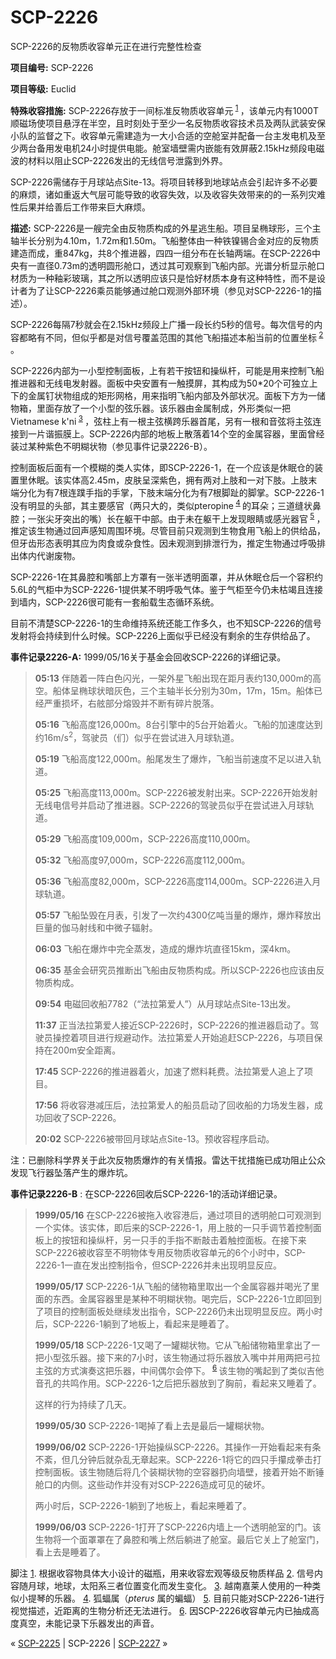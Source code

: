 # SCP-2226
                        




SCP-2226的反物质收容单元正在进行完整性检查



**项目编号:**  SCP-2226

**项目等级:**  Euclid

**特殊收容措施:**  SCP-2226存放于一间标准反物质收容单元<sup class='footnoteref'>
 <a shape='rect' class='footnoteref' id='footnoteref-1' href='javascript:;' onclick='WIKIDOT.page.utils.scrollToReference(&apos;footnote-1&apos;)'>1</a>
</sup>，该单元内有1000T顺磁场使项目悬浮在半空，且时刻处于至少一名反物质收容技术员及两队武装安保小队的监督之下。收容单元需建造为一大小合适的空舱室并配备一台主发电机及至少两台备用发电机24小时提供电能。舱室墙壁需内嵌能有效屏蔽2.15kHz频段电磁波的材料以阻止SCP-2226发出的无线信号泄露到外界。

SCP-2226需储存于月球站点Site-13。将项目转移到地球站点会引起许多不必要的麻烦，诸如重返大气层可能导致的收容失效，以及收容失效带来的的一系列灾难性后果并给善后工作带来巨大麻烦。

**描述:**  SCP-2226是一艘完全由反物质构成的外星逃生船。项目呈椭球形，三个主轴半长分别为4.10m，1.72m和1.50m。飞船整体由一种铁镍锡合金对应的反物质建造而成，重847kg，共8个推进器，四四一组分布在长轴两端。在SCP-2226中央有一直径0.73m的透明圆形舱口，透过其可观察到飞船内部。光谱分析显示舱口材质为一种釉彩玻璃，其之所以透明应该只是恰好材质本身有这种特性，而不是设计者为了让SCP-2226乘员能够通过舱口观测外部环境（参见对SCP-2226-1的描述）。

SCP-2226每隔7秒就会在2.15kHz频段上广播一段长约5秒的信号。每次信号的内容都略有不同，但似乎都是对信号覆盖范围的其他飞船描述本船当前的位置坐标<sup class='footnoteref'>
 <a shape='rect' class='footnoteref' id='footnoteref-2' href='javascript:;' onclick='WIKIDOT.page.utils.scrollToReference(&apos;footnote-2&apos;)'>2</a>
</sup>。

SCP-2226内部为一小型控制面板，上有若干按钮和操纵杆，可能是用来控制飞船推进器和无线电发射器。面板中央安置有一触摸屏，其构成为50*20个可独立上下的金属钉状物组成的矩形网格，用来指明飞船内部及外部状况。面板下方为一储物箱，里面存放了一个小型的弦乐器。该乐器由金属制成，外形类似一把Vietnamese k'ni<sup class='footnoteref'>
 <a shape='rect' class='footnoteref' id='footnoteref-3' href='javascript:;' onclick='WIKIDOT.page.utils.scrollToReference(&apos;footnote-3&apos;)'>3</a>
</sup>，弦柱上有一根主弦横跨乐器首尾，另有一根和音弦将主弦连接到一片谐振膜上。SCP-2226内部的地板上散落着14个空的金属容器，里面曾经装过某种紫色不明糊状物（参见事件记录2226-B）。

控制面板后面有一个模糊的类人实体，即SCP-2226-1，在一个应该是休眠仓的装置里休眠。该实体高2.45m，皮肤呈深紫色，拥有两对上肢和一对下肢。上肢末端分化为有7根连蹼手指的手掌，下肢末端分化为有7根脚趾的脚掌。SCP-2226-1没有明显的头部，其主要感官（两只大的，类似pteropine<sup class='footnoteref'>
 <a shape='rect' class='footnoteref' id='footnoteref-4' href='javascript:;' onclick='WIKIDOT.page.utils.scrollToReference(&apos;footnote-4&apos;)'>4</a>
</sup>的耳朵；三道缝状鼻腔；一张尖牙突出的嘴）长在躯干中部。由于未在躯干上发现眼睛或感光器官<sup class='footnoteref'>
 <a shape='rect' class='footnoteref' id='footnoteref-5' href='javascript:;' onclick='WIKIDOT.page.utils.scrollToReference(&apos;footnote-5&apos;)'>5</a>
</sup>，推定该生物通过回声感知周围环境。尽管目前只观测到生物食用飞船上的供给品，但牙齿形态表明其应为肉食或杂食性。因未观测到排泄行为，推定生物通过呼吸排出体内代谢废物。

SCP-2226-1在其鼻腔和嘴部上方罩有一张半透明面罩，并从休眠仓后一个容积约5.6L的气柜中为SCP-2226-1提供某不明呼吸气体。鉴于气柜至今仍未枯竭且连接到墙内，SCP-2226很可能有一套船载生态循环系统。

目前不清楚SCP-2226-1的生命维持系统还能工作多久，也不知SCP-2226的信号发射将会持续到什么时候。SCP-2226上面似乎已经没有剩余的生存供给品了。

**事件记录2226-A:**  1999/05/16关于基金会回收SCP-2226的详细记录。


> **05:13**  伴随着一阵白色闪光，一架外星飞船出现在距月表约130,000m的高空。船体呈椭球状暗灰色，三个主轴半长分别为30m，17m，15m。船体已经严重损坏，右舷部分熔毁并不断有碎片脱落。
> 
> **05:16**  飞船高度126,000m。8台引擎中的5台开始着火。飞船的加速度达到约16m/s<sup>2</sup>，驾驶员（们）似乎在尝试进入月球轨道。
> 
> **05:19**  飞船高度122,000m。船尾发生了爆炸，飞船当前速度不足以进入轨道。
> 
> **05:25** 飞船高度113,000m。SCP-2226被发射出来。SCP-2226开始发射无线电信号并启动了推进器。SCP-2226的驾驶员似乎在尝试进入月球轨道。
> 
> **05:29**  飞船高度109,000m，SCP-2226高度110,000m。
> 
> **05:32**  飞船高度97,000m，SCP-2226高度112,000m。
> 
> **05:36**  飞船高度82,000m，SCP-2226高度114,000m。SCP-2226进入月球轨道。
> 
> **05:57**  飞船坠毁在月表，引发了一次约4300亿吨当量的爆炸，爆炸释放出巨量的伽马射线和中微子辐射。
> 
> **06:03**  飞船在爆炸中完全蒸发，造成的爆炸坑直径15km，深4km。
> 
> **06:35**  基金会研究员推断出飞船由反物质构成。所以SCP-2226也应该由反物质构成。
> 
> **09:54**  电磁回收船7782（“法拉第爱人”）从月球站点Site-13出发。
> 
> **11:37**  正当法拉第爱人接近SCP-2226时，SCP-2226的推进器启动了。驾驶员操控着项目进行规避动作。法拉第爱人开始追赶SCP-2226，与项目保持在200m安全距离。
> 
> **17:45**  SCP-2226的推进器着火，加速了燃料耗费。法拉第爱人追上了项目。
> 
> **17:56**  将收容港减压后，法拉第爱人的船员启动了回收船的力场发生器，成功回收了SCP-2226。
> 
> **20:02**  SCP-2226被带回月球站点Site-13。预收容程序启动。
> 

注：已删除科学界关于此次反物质爆炸的有关情报。雷达干扰措施已成功阻止公众发现飞行器坠落产生的爆炸坑。

**事件记录2226-B** : 在SCP-2226回收后SCP-2226-1的活动详细记录。


> **1999/05/16**  在SCP-2226被拖入收容港后，通过项目的透明舱口可观测到一个实体。该实体，即后来的SCP-2226-1，用上肢的一只手调节着控制面板上的按钮和操纵杆，另一只手的手指不断敲击着触控面板。在接下来SCP-2226被收容至不明物体专用反物质收容单元的6个小时中，SCP-2226-1一直在发出控制指令，但SCP-2226并未出现明显反应。
> 
> **1999/05/17**  SCP-2226-1从飞船的储物箱里取出一个金属容器并喝光了里面的东西。金属容器里是某种不明糊状物。喝完后，SCP-2226-1立即回到了项目的控制面板处继续发出指令，SCP-2226仍未出现明显反应。两小时后，SCP-2226-1躺到了地板上，看起来是睡着了。
> 
> **1999/05/18**  SCP-2226-1又喝了一罐糊状物。它从飞船储物箱里拿出了一把小型弦乐器。接下来的7小时，该生物通过将乐器放入嘴中并用两把弓拉主弦的方式演奏这把乐器，中间偶尔会停下。<sup class='footnoteref'>
 <a shape='rect' class='footnoteref' id='footnoteref-6' href='javascript:;' onclick='WIKIDOT.page.utils.scrollToReference(&apos;footnote-6&apos;)'>6</a>
</sup>该生物的嘴起到了类似吉他音孔的共鸣作用。SCP-2226-1之后把乐器放到了胸前，看起来又睡着了。
> 
> 这样的行为持续了几天。
> 
> **1999/05/30**  SCP-2226-1喝掉了看上去是最后一罐糊状物。
> 
> **1999/06/02**  SCP-2226-1开始操纵SCP-2226。其操作一开始看起来有条不紊，但几分钟后就杂乱无章起来。SCP-2226-1将它的四只手攥成拳击打控制面板。该生物随后将几个装糊状物的空容器扔向墙壁，接着开始不断锤舱口的内侧。这些动作并没有对SCP-2226造成可见的破坏。
> 
> 两小时后，SCP-2226-1躺到了地板上，看起来睡着了。
> 
> **1999/06/03**  SCP-2226-1打开了SCP-2226内墙上一个透明舱室的门。该生物将一个面罩罩在了鼻腔和嘴上然后躺进了舱室。最后它关上了舱室门，看上去是睡着了。
> 


脚注
<a shape='rect' href='javascript:;' onclick='WIKIDOT.page.utils.scrollToReference(&apos;footnoteref-1&apos;)'>1</a>. 根据收容物具体大小设计的磁瓶，用来收容宏观等级反物质样品
<a shape='rect' href='javascript:;' onclick='WIKIDOT.page.utils.scrollToReference(&apos;footnoteref-2&apos;)'>2</a>. 信号内容随月球，地球，太阳系三者位置变化而发生变化。
<a shape='rect' href='javascript:;' onclick='WIKIDOT.page.utils.scrollToReference(&apos;footnoteref-3&apos;)'>3</a>. 越南嘉莱人使用的一种类似小提琴的乐器。
<a shape='rect' href='javascript:;' onclick='WIKIDOT.page.utils.scrollToReference(&apos;footnoteref-4&apos;)'>4</a>. 狐蝠属（*pterus* 属的蝙蝠）
<a shape='rect' href='javascript:;' onclick='WIKIDOT.page.utils.scrollToReference(&apos;footnoteref-5&apos;)'>5</a>. 目前只能对SCP-2226-1进行视觉描述，近距离的生物分析还无法进行。
<a shape='rect' href='javascript:;' onclick='WIKIDOT.page.utils.scrollToReference(&apos;footnoteref-6&apos;)'>6</a>. 因SCP-2226收容单元内已抽成高度真空，未能记录下乐器发出的声音。



« [SCP-2225](/scp-2225) | SCP-2226 | <a shape='rect' class='newpage' href='/scp-2227'>SCP-2227</a> »





                    